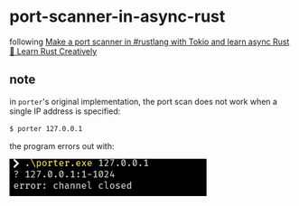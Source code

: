 # port-scanner-in-async-rust

following [Make a port scanner in #rustlang with Tokio and learn async Rust 🦀 Learn Rust Creatively](https://www.youtube.com/watch?v=J3C6sNK2wnk)

## note

in `porter`'s original implementation, the port scan does not work when a single IP address is specified:

```bash
$ porter 127.0.0.1
```

the program errors out with:

![alt text](./docs/image.png)